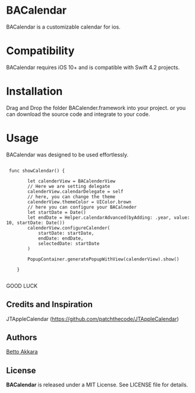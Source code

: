 # BACalendar
BACalendar is a customizable calendar for ios.
# Compatibility
BACalendar requires iOS 10+ and is compatible with Swift 4.2 projects.
# Installation
Drag and Drop the folder BACalender.framework into your project. 
or you can download the source code and integrate to your code.
# Usage

BACalendar was designed to be used effortlessly.

```

 func showCalendar() {
        
        let calenderView = BACalenderView
        // Here we are setting delegate
        calenderView.calendarDelegate = self
        // here, you can change the theme
        calenderView.themeColor = UIColor.brown
        // here you can configure your BACalneder
        let startDate = Date()
        let endDate = Helper.calendarAdvanced(byAdding: .year, value: 10, startDate: Date())
        calenderView.configureCalender(
            startDate: startDate,
            endDate: endDate,
            selectedDate: startDate
        )
        
        PopupContainer.generatePopupWithView(calenderView).show()
        
    }


```

GOOD LUCK

## Credits and Inspiration

JTAppleCalendar (https://github.com/patchthecode/JTAppleCalendar)

## Authors

[Betto Akkara](https://github.com/bettoakkara)

## License

<b>BACalendar</b> is released under a MIT License. See LICENSE file for details.

